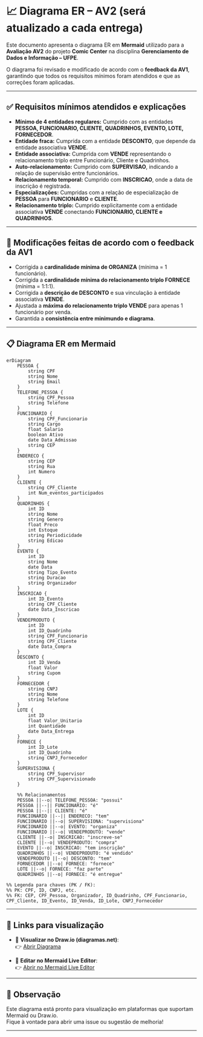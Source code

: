 
# 📈 Diagrama ER – AV2 (será atualizado a cada entrega)

Este documento apresenta o diagrama ER em **Mermaid** utilizado para a **Avaliação AV2** do projeto **Comic Center** na disciplina **Gerenciamento de Dados e Informação – UFPE**.

O diagrama foi revisado e modificado de acordo com o **feedback da AV1**, garantindo que todos os requisitos mínimos foram atendidos e que as correções foram aplicadas.

---

## ✅ Requisitos mínimos atendidos e explicações

- **Mínimo de 4 entidades regulares:** Cumprido com as entidades **PESSOA, FUNCIONARIO, CLIENTE, QUADRINHOS, EVENTO, LOTE, FORNECEDOR**.
- **Entidade fraca:** Cumprida com a entidade **DESCONTO**, que depende da entidade associativa **VENDE**.
- **Entidade associativa:** Cumprida com **VENDE** representando o relacionamento triplo entre Funcionário, Cliente e Quadrinhos.
- **Auto-relacionamento:** Cumprido com **SUPERVISAO**, indicando a relação de supervisão entre funcionários.
- **Relacionamento temporal:** Cumprido com **INSCRICAO**, onde a data de inscrição é registrada.
- **Especializações:** Cumpridas com a relação de especialização de **PESSOA** para **FUNCIONARIO** e **CLIENTE**.
- **Relacionamento triplo:** Cumprido explicitamente com a entidade associativa **VENDE** conectando **FUNCIONARIO, CLIENTE e QUADRINHOS**.

---

## 🔧 Modificações feitas de acordo com o feedback da AV1

- Corrigida a **cardinalidade mínima de ORGANIZA** (mínima = 1 funcionário).
- Corrigida a **cardinalidade mínima do relacionamento triplo FORNECE** (mínima = 1:1:1).
- Corrigida a **descrição de DESCONTO** e sua vinculação à entidade associativa **VENDE**.
- Ajustada a **máxima do relacionamento triplo VENDE** para apenas 1 funcionário por venda.
- Garantida a **consistência entre minimundo e diagrama**.

---

## 📋 Diagrama ER em Mermaid

```mermaid
erDiagram
    PESSOA {
        string CPF
        string Nome
        string Email
    }
    TELEFONE_PESSOA {
        string CPF_Pessoa
        string Telefone
    }
    FUNCIONARIO {
        string CPF_Funcionario
        string Cargo
        float Salario
        boolean Ativo
        date Data_Admissao
        string CEP
    }
    ENDERECO {
        string CEP
        string Rua
        int Numero
    }
    CLIENTE {
        string CPF_Cliente
        int Num_eventos_participados
    }
    QUADRINHOS {
        int ID
        string Nome
        string Genero
        float Preco
        int Estoque
        string Periodicidade
        string Edicao
    }
    EVENTO {
        int ID
        string Nome
        date Data
        string Tipo_Evento
        string Duracao
        string Organizador
    }
    INSCRICAO {
        int ID_Evento
        string CPF_Cliente
        date Data_Inscricao
    }
    VENDEPRODUTO {
        int ID
        int ID_Quadrinho
        string CPF_Funcionario
        string CPF_Cliente
        date Data_Compra
    }
    DESCONTO {
        int ID_Venda
        float Valor
        string Cupom
    }
    FORNECEDOR {
        string CNPJ
        string Nome
        string Telefone
    }
    LOTE {
        int ID
        float Valor_Unitario
        int Quantidade
        date Data_Entrega
    }
    FORNECE {
        int ID_Lote
        int ID_Quadrinho
        string CNPJ_Fornecedor
    }
    SUPERVISIONA {
        string CPF_Supervisor
        string CPF_Supervisionado
    }

    %% Relacionamentos
    PESSOA ||--o| TELEFONE_PESSOA: "possui"
    PESSOA ||--|| FUNCIONARIO: "é"
    PESSOA ||--|| CLIENTE: "é"
    FUNCIONARIO ||--|| ENDERECO: "tem"
    FUNCIONARIO ||--o| SUPERVISIONA: "supervisiona"
    FUNCIONARIO ||--o| EVENTO: "organiza"
    FUNCIONARIO ||--o| VENDEPRODUTO: "vende"
    CLIENTE ||--o| INSCRICAO: "inscreve-se"
    CLIENTE ||--o| VENDEPRODUTO: "compra"
    EVENTO ||--o| INSCRICAO: "tem inscrição"
    QUADRINHOS ||--o| VENDEPRODUTO: "é vendido"
    VENDEPRODUTO ||--o| DESCONTO: "tem"
    FORNECEDOR ||--o| FORNECE: "fornece"
    LOTE ||--o| FORNECE: "faz parte"
    QUADRINHOS ||--o| FORNECE: "é entregue"

%% Legenda para chaves (PK / FK):
%% PK: CPF, ID, CNPJ, etc.
%% FK: CEP, CPF_Pessoa, Organizador, ID_Quadrinho, CPF_Funcionario, CPF_Cliente, ID_Evento, ID_Venda, ID_Lote, CNPJ_Fornecedor
```

---

## 🔗 Links para visualização

- 📄 **Visualizar no Draw.io (diagramas.net)**:  
👉 [Abrir Diagrama](https://app.diagrams.net/?splash=0#G1z9cHzAu5elWG1Sr_yfaFSnkrfjwySuP5#%7B%22pageId%22%3A%22MDzwoyZKB1G08Y7-jSuO%22%7D)

- 📝 **Editar no Mermaid Live Editor**:  
👉 [Abrir no Mermaid Live Editor](https://mermaid.live/edit#pako:eNqVVtFuozgU_RVkaaQdye122rSb8haBM8s2Cww0eVhVQh5wU2uDzRqodtv0a_ZhNd_RH1ubQGIDiWZ4SWyfe3197r3HfgUpzwiwAREuxWuB8wdmyS9EcRzMrNfdSH1lJShbW044H8z5PCeDSZRjutnNvu1-7tECzQMfJaecJyEpS44HS_dkQx45I4bH-dJ3vMCfRV5wxNu8ZinlDAvKh-tYrLXZxw3HlRXjjQn-yvmGYGbNKvqsTWe4IpaLK5zMspyWJR7xj0IjWuS7KELOaKgdVJuLao0FyirLr3MiuOHSWXjIv0dHDu9sKGEVGXhJyLOc52VSYFHRlBY446Xh98ty5kae_2sQ666Vued-X_o_E7YP9sBuKEjKTYeorPhf9dBBSGQaMhldhrOR6pIr2OQCrSQVwQ_Hu0_ksORowRPUUDVYc2uB05GcB2KNGX2RhAojOM-PnchzZiPxHdtiNIOHsvNYmYoBCStVZGEUuMvTVLRbf6lxJjd74j_ePKejc3heCGyE5qLYCUYzlKwIy3C_VlZ405Go71sXPDdFIIh85CA3iMbawA9_-76CHRWYRWA2V59GLdJkyWhlUqXQkmFW9Wr4QBNilSBrPHaeEZoWvN_Mp1Moz57MuWAkJf16jJchilZerNTziHrEdUHEMy3HkqAtqwLJDkW4-_PhgxWRDW6qJ2-0xrhWttuzM77tXwi29QAKXpY1fQAD-Harq72Cvn8bh7WaaEL0m6LFdXKsgBXJjyFlnDpZCl1qRz9hthMkZcBbVTgB1htXmUhNkCUDTJlvsXsxUUCqdEAK-ll5DN53ne56ExiyOeZasmI17un7f-__8s5CuxyO7PD-zVLx02xvY-hSa9UJQj8Bh35uge2Mwj3uyrnDNv05gsIvlrrbyPGQNbSMljR9WDf4Byard0HWSpOUF2ylT_iZlNZP4Z31szW_-2g3kPDOVo0AZRPCptegRar0vFmbqzUUQu1FA_W7ARqdC_tqC3V5hYc7Au7FEnZ6AIdtDiBYC5oBuxI1gUA-GuRTTA5B0-eS6yci9Q-oo2dY_KnO_CZtCsz-4DzvzASv10_doC6UZrUvxD1ClahweM0qYN82DoD9Cv4G9s30_OL6cnI1uZ1eTi5vbq4g-AfYV9fnt_KbfppcTyaTi9vp5A2Cl2bLi_PpL9cQkIxWXPy-e5E2D9O3_wEvtSfY)

---

## 📌 Observação

Este diagrama está pronto para visualização em plataformas que suportam Mermaid ou Draw.io.  
Fique à vontade para abrir uma issue ou sugestão de melhoria!

---
